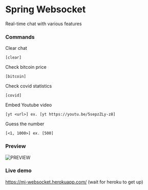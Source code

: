 # Spring Websocket
Real-time chat with various features

### Commands

Clear chat
```
[clear]
```

Check bitcoin price
```
[bitcoin]
```

Check covid statistics
```
[covid]
```

Embed Youtube video
```
[yt <url>] ex. [yt https://youtu.be/5sepzZLy-z8]
```

Guess the number
```
[<1, 1000>] ex. [500]
```

### Preview
![PREVIEW](./docs/preview.gif)

### Live demo
https://mj-websocket.herokuapp.com/
(wait for heroku to get up)
